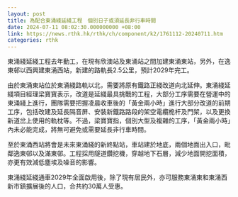 ```yaml
---
layout: post
title: 為配合東涌綫延綫工程　個別日子或須延長非行車時間
date: 2024-07-11 08:02:30.000000000 +08:00
link: https://news.rthk.hk/rthk/ch/component/k2/1761112-20240711.htm
categories: rthk
---
```


東涌綫延綫工程去年動工，在現有欣澳站及東涌站之間加建東涌東站，另外，在逸東邨以西興建東涌西站，新建的路軌長2.5公里，預計2029年完工。

由於東涌東站位於東涌綫路軌以北，需要將原有鐵路正綫改道向北延伸。東涌綫延綫項目經理梁寶寶表示，改道是延綫最具挑戰的工程，大部分工序需要在營運中的東涌綫上進行，團隊需要把握凌晨收車後的「黃金兩小時」進行大部分改道的前期工序，包括改建及延長隔音屏、安裝新鐵路路段的架空電纜桅杆及門架，以及更換新道岔上使用的軌枕等。不過，梁寶寶指，個別大型及複雜的工序，「黃金兩小時」內未必能完成，將無可避免或需要延長非行車時間。

至於東涌西站將會是未來東涌綫的新終點站，車站建於地底，兩個地面出入口，毗鄰逸東邨以及滿東邨。工程採用隧道鑽挖機，穿越地下石層，減少地面開挖面積，亦更有效減低塵埃及噪音的影響。

東涌綫延綫通車2029年全面啟用後，除了現有居民外，亦可服務東涌東和東涌西新市鎮擴展後的人口，合共約30萬人受惠。
